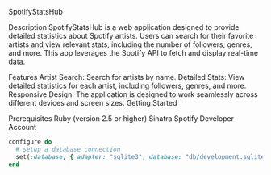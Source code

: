SpotifyStatsHub

Description
SpotifyStatsHub is a web application designed to provide detailed statistics about Spotify artists. Users can search for their favorite artists and view relevant stats, including the number of followers, genres, and more. This app leverages the Spotify API to fetch and display real-time data.

Features
Artist Search: Search for artists by name.
Detailed Stats: View detailed statistics for each artist, including followers, genres, and more.
Responsive Design: The application is designed to work seamlessly across different devices and screen sizes.
Getting Started

Prerequisites
Ruby (version 2.5 or higher)
Sinatra
Spotify Developer Account

```ruby
configure do
  # setup a database connection
  set(:database, { adapter: "sqlite3", database: "db/development.sqlite3" })
end
```
